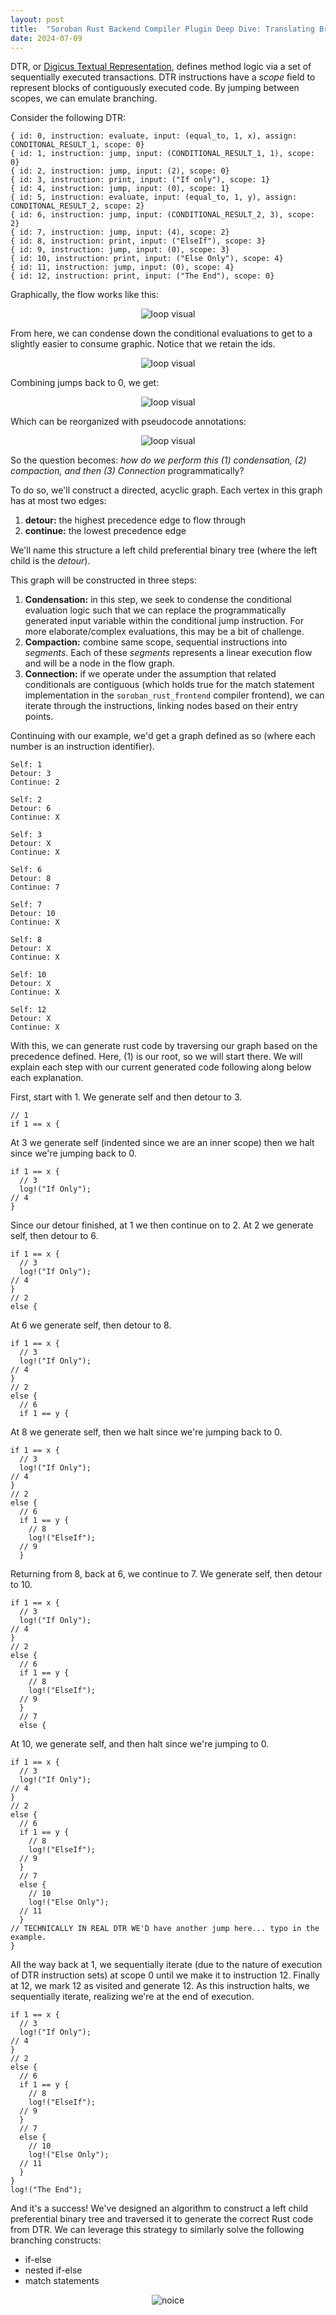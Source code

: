 ```yaml
---
layout: post
title:  "Soroban Rust Backend Compiler Plugin Deep Dive: Translating Branching Logic"
date: 2024-07-09
---
```


DTR, or [Digicus Textual Representation](http://localhost:4000/digicus/#digicus-textual-representation), defines method logic via a set of sequentially executed transactions. DTR instructions have a _scope_ field to represent blocks of contiguously executed code. By jumping between scopes, we can emulate branching.

Consider the following DTR:
```
{ id: 0, instruction: evaluate, input: (equal_to, 1, x), assign: CONDITONAL_RESULT_1, scope: 0}
{ id: 1, instruction: jump, input: (CONDITIONAL_RESULT_1, 1), scope: 0}
{ id: 2, instruction: jump, input: (2), scope: 0}
{ id: 3, instruction: print, input: ("If only"), scope: 1}
{ id: 4, instruction: jump, input: (0), scope: 1}
{ id: 5, instruction: evaluate, input: (equal_to, 1, y), assign: CONDITONAL_RESULT_2, scope: 2}
{ id: 6, instruction: jump, input: (CONDITIONAL_RESULT_2, 3), scope: 2}
{ id: 7, instruction: jump, input: (4), scope: 2}
{ id: 8, instruction: print, input: ("ElseIf"), scope: 3}
{ id: 9, instruction: jump, input: (0), scope: 3}
{ id: 10, instruction: print, input: ("Else Only"), scope: 4}
{ id: 11, instruction: jump, input: (0), scope: 4}
{ id: 12, instruction: print, input: ("The End"), scope: 0}
```

Graphically, the flow works like this:
<div style="text-align:center">
  <img src="../../../images/graphical-if-elseif-else-dtr_to_rust.png" alt="loop visual"/>
</div>

From here, we can condense down the conditional evaluations to get to a slightly easier to consume graphic. Notice that we retain the ids.
<div style="text-align:center">
  <img src="../../../images/graphical-if-elseif-else-dtr_to_rust_2.png" alt="loop visual"/>
</div>

Combining jumps back to 0, we get:
<div style="text-align:center">
  <img src="../../../images/graphical-if-elseif-else-dtr_to_rust_3.png" alt="loop visual"/>
</div>

Which can be reorganized with pseudocode annotations:
<div style="text-align:center">
  <img src="../../../images/graphical-if-elseif-else-dtr_to_rust_4.png" alt="loop visual"/>
</div>

So the question becomes: *how do we perform this (1) condensation, (2) compaction, and then (3) Connection* programmatically?

To do so, we'll construct a directed, acyclic graph. Each vertex in this graph has at most two edges:
1. **detour:** the highest precedence edge to flow through
2. **continue:** the lowest precedence edge

We'll name this structure a left child preferential binary tree (where the left child is the _detour_).

This graph will be constructed in three steps:
1. **Condensation:** in this step, we seek to condense the conditional evaluation logic such that we can replace the programmatically generated input variable within the conditional jump instruction. For more elaborate/complex evaluations, this may be a bit of challenge.
2. **Compaction:** combine same scope, sequential instructions into _segments_. Each of these _segments_ represents a linear execution flow and will be a node in the flow graph.
3. **Connection:** if we operate under the assumption that related conditionals are contiguous (which holds true for the match statement implementation in the `soroban_rust_frontend` compiler frontend), we can iterate through the instructions, linking nodes based on their entry points.

Continuing with our example, we'd get a graph defined as so (where each number is an instruction identifier).

```
Self: 1
Detour: 3
Continue: 2

Self: 2
Detour: 6
Continue: X

Self: 3
Detour: X
Continue: X 

Self: 6
Detour: 8
Continue: 7

Self: 7
Detour: 10
Continue: X

Self: 8
Detour: X
Continue: X

Self: 10
Detour: X
Continue: X

Self: 12
Detour: X
Continue: X 
```

With this, we can generate rust code by traversing our graph based on the precedence defined. Here, (1) is our root, so we will start there. We will explain each step with our current generated code following along below each explanation.

First, start with 1. We generate self and then detour to 3.
```
// 1
if 1 == x {
```

At 3 we generate self (indented since we are an inner scope) then we halt since we're jumping back to 0.

```
if 1 == x {
  // 3
  log!("If Only");
// 4
}
```

Since our detour finished, at 1 we then continue on to 2. At 2 we generate self, then detour to 6.
```
if 1 == x {
  // 3
  log!("If Only");
// 4
} 
// 2
else {
```

At 6 we generate self, then detour to 8.
```
if 1 == x {
  // 3
  log!("If Only");
// 4
} 
// 2
else {
  // 6
  if 1 == y {
```

At 8 we generate self, then we halt since we're jumping back to 0.
```
if 1 == x {
  // 3
  log!("If Only");
// 4
} 
// 2
else {
  // 6
  if 1 == y {
    // 8
    log!("ElseIf");
  // 9
  }
```

Returning from 8, back at 6, we continue to 7. We generate self, then detour to 10.
```
if 1 == x {
  // 3
  log!("If Only");
// 4
} 
// 2
else {
  // 6
  if 1 == y {
    // 8
    log!("ElseIf");
  // 9
  }
  // 7
  else {
```

At 10, we generate self, and then halt since we're jumping to 0.
```
if 1 == x {
  // 3
  log!("If Only");
// 4
} 
// 2
else {
  // 6
  if 1 == y {
    // 8
    log!("ElseIf");
  // 9
  }
  // 7
  else {
    // 10
    log!("Else Only");
  // 11
  }
// TECHNICALLY IN REAL DTR WE'D have another jump here... typo in the example.
}
```

All the way back at 1, we sequentially iterate (due to the nature of execution of DTR instruction sets) at scope 0 until we make it to instruction 12. Finally at 12, we mark 12 as visited and generate 12. As this instruction halts, we sequentially iterate, realizing we're at the end of execution.
```
if 1 == x {
  // 3
  log!("If Only");
// 4
} 
// 2
else {
  // 6
  if 1 == y {
    // 8
    log!("ElseIf");
  // 9
  }
  // 7
  else {
    // 10
    log!("Else Only");
  // 11
  }
}
log!("The End");
```

And it's a success! We've designed an algorithm to construct a left child preferential binary tree and traversed it to generate the correct Rust code from DTR. We can leverage this strategy to similarly solve the following branching constructs:

* if-else
* nested if-else
* match statements

<div style="text-align: center;">
    <img src="https://media1.tenor.com/m/CgjirlJs7xsAAAAC/nice-nooice.gif" alt="noice">
</div>
